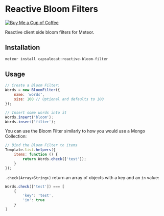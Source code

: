 # Reactive Bloom Filters

[![Buy Me a Cup of Coffee](https://img.shields.io/badge/%E2%98%95-buy%20me%20a%20coffee-blue.svg)](https://ko-fi.com?i=1056JIZ4CXX0X)

Reactive client side bloom filters for Meteor.

## Installation

```sh
meteor install capsulecat:reactive-bloom-filter
```

## Usage

```js
// Create a Bloom Filter:
Words = new BloomFilter({
    name: 'words',
    size: 100 // Optional and defaults to 100
});

// Insert some words into it
Words.insert('bloom');
Words.insert('filter');
```

You can use the Bloom Filter similarly to how you would use a Mongo Collection:

```js
// Bind the Bloom Filter to items
Template.list.helpers({
    items: function () {
        return Words.check(['test']);
    }
});
```

`.check(Array<String>)` return an array of objects with a key and an `in` value:

```js
Words.check(['test']) === [
    {
        'key': 'test',
        'in': true
    }
]
```
